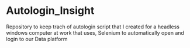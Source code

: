 # Autologin_Insight
Repository to keep trach of autologin script that I created for a headless windows computer at work that uses, Selenium to automatically open and login to our Data platform
